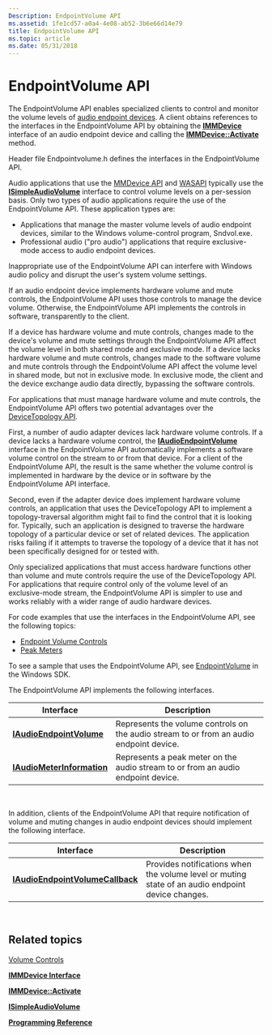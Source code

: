 ```yaml
---
Description: EndpointVolume API
ms.assetid: 1fe1cd57-a0a4-4e08-ab52-3b6e66d14e79
title: EndpointVolume API
ms.topic: article
ms.date: 05/31/2018
---
```


# EndpointVolume API

The EndpointVolume API enables specialized clients to control and monitor the volume levels of [audio endpoint devices](audio-endpoint-devices.md). A client obtains references to the interfaces in the EndpointVolume API by obtaining the [**IMMDevice**](/windows/desktop/api/Mmdeviceapi/nn-mmdeviceapi-immdevice) interface of an audio endpoint device and calling the [**IMMDevice::Activate**](/windows/desktop/api/Mmdeviceapi/nf-mmdeviceapi-immdevice-activate) method.

Header file Endpointvolume.h defines the interfaces in the EndpointVolume API.

Audio applications that use the [MMDevice API](mmdevice-api.md) and [WASAPI](wasapi.md) typically use the [**ISimpleAudioVolume**](/windows/desktop/api/Audioclient/nn-audioclient-isimpleaudiovolume) interface to control volume levels on a per-session basis. Only two types of audio applications require the use of the EndpointVolume API. These application types are:

-   Applications that manage the master volume levels of audio endpoint devices, similar to the Windows volume-control program, Sndvol.exe.
-   Professional audio ("pro audio") applications that require exclusive-mode access to audio endpoint devices.

Inappropriate use of the EndpointVolume API can interfere with Windows audio policy and disrupt the user's system volume settings.

If an audio endpoint device implements hardware volume and mute controls, the EndpointVolume API uses those controls to manage the device volume. Otherwise, the EndpointVolume API implements the controls in software, transparently to the client.

If a device has hardware volume and mute controls, changes made to the device's volume and mute settings through the EndpointVolume API affect the volume level in both shared mode and exclusive mode. If a device lacks hardware volume and mute controls, changes made to the software volume and mute controls through the EndpointVolume API affect the volume level in shared mode, but not in exclusive mode. In exclusive mode, the client and the device exchange audio data directly, bypassing the software controls.

For applications that must manage hardware volume and mute controls, the EndpointVolume API offers two potential advantages over the [DeviceTopology API](devicetopology-api.md).

First, a number of audio adapter devices lack hardware volume controls. If a device lacks a hardware volume control, the [**IAudioEndpointVolume**](/windows/desktop/api/Endpointvolume/nn-endpointvolume-iaudioendpointvolume) interface in the EndpointVolume API automatically implements a software volume control on the stream to or from that device. For a client of the EndpointVolume API, the result is the same whether the volume control is implemented in hardware by the device or in software by the EndpointVolume API interface.

Second, even if the adapter device does implement hardware volume controls, an application that uses the DeviceTopology API to implement a topology-traversal algorithm might fail to find the control that it is looking for. Typically, such an application is designed to traverse the hardware topology of a particular device or set of related devices. The application risks failing if it attempts to traverse the topology of a device that it has not been specifically designed for or tested with.

Only specialized applications that must access hardware functions other than volume and mute controls require the use of the DeviceTopology API. For applications that require control only of the volume level of an exclusive-mode stream, the EndpointVolume API is simpler to use and works reliably with a wider range of audio hardware devices.

For code examples that use the interfaces in the EndpointVolume API, see the following topics:

-   [Endpoint Volume Controls](endpoint-volume-controls.md)
-   [Peak Meters](peak-meters.md)

To see a sample that uses the EndpointVolume API, see [EndpointVolume](endpointvolume.md) in the Windows SDK.

The EndpointVolume API implements the following interfaces.



| Interface                                                | Description                                                                             |
|----------------------------------------------------------|-----------------------------------------------------------------------------------------|
| [**IAudioEndpointVolume**](/windows/desktop/api/Endpointvolume/nn-endpointvolume-iaudioendpointvolume)     | Represents the volume controls on the audio stream to or from an audio endpoint device. |
| [**IAudioMeterInformation**](/windows/desktop/api/Endpointvolume/nn-endpointvolume-iaudiometerinformation) | Represents a peak meter on the audio stream to or from an audio endpoint device.        |



 

In addition, clients of the EndpointVolume API that require notification of volume and muting changes in audio endpoint devices should implement the following interface.



| Interface                                                            | Description                                                                                       |
|----------------------------------------------------------------------|---------------------------------------------------------------------------------------------------|
| [**IAudioEndpointVolumeCallback**](/windows/desktop/api/Endpointvolume/nn-endpointvolume-iaudioendpointvolumecallback) | Provides notifications when the volume level or muting state of an audio endpoint device changes. |



 

## Related topics

<dl> <dt>

[Volume Controls](volume-controls.md)
</dt> <dt>

[**IMMDevice Interface**](/windows/desktop/api/Mmdeviceapi/nn-mmdeviceapi-immdevice)
</dt> <dt>

[**IMMDevice::Activate**](/windows/desktop/api/Mmdeviceapi/nf-mmdeviceapi-immdevice-activate)
</dt> <dt>

[**ISimpleAudioVolume**](/windows/desktop/api/Audioclient/nn-audioclient-isimpleaudiovolume)
</dt> <dt>

[**Programming Reference**](programming-reference.md)
</dt> </dl>

 

 



